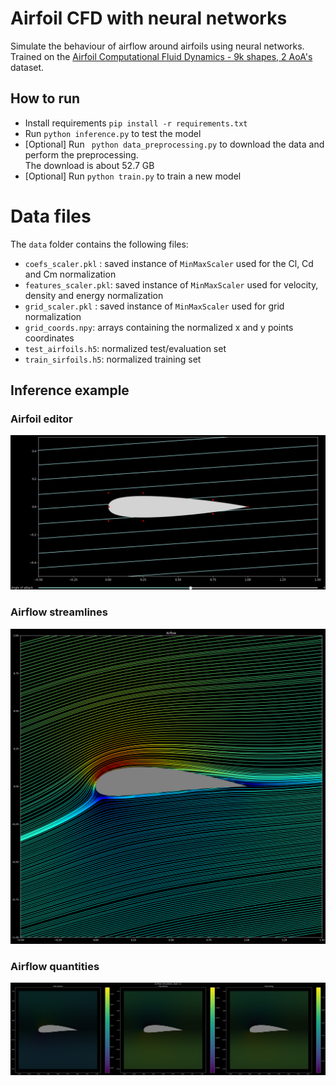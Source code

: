 # Airfoil CFD with neural networks 
Simulate the behaviour of airflow around airfoils using neural networks.<br>
Trained on the [Airfoil Computational Fluid Dynamics - 9k shapes, 2 AoA's ](https://catalog.data.gov/dataset/airfoil-computational-fluid-dynamics-9k-shapes-2-aoas) dataset.
## How to run

- Install requirements ``` pip install -r requirements.txt ```
- Run ``` python inference.py ``` to test the model
- [Optional] Run ``` python data_preprocessing.py``` to download the data and perform the preprocessing.<br>
The download is about 52.7 GB
- [Optional] Run ``` python train.py ``` to train a new model

# Data files
The ``` data ``` folder contains the following files:
- ``` coefs_scaler.pkl ``` : saved instance of ``` MinMaxScaler ``` used for the Cl, Cd and Cm normalization
- ``` features_scaler.pkl ```: saved instance of ``` MinMaxScaler ``` used for velocity, density and energy normalization
- ``` grid_scaler.pkl ``` : saved instance of ``` MinMaxScaler ``` used for grid normalization
- ``` grid_coords.npy ```: arrays containing the normalized x and y points coordinates
- ``` test_airfoils.h5 ```: normalized test/evaluation set
- ``` train_sirfoils.h5 ```: normalized training set

## Inference example

### Airfoil editor
![Farmers Market Finder - Animated gif demo](docs/Demo_Editing.gif)

### Airflow streamlines
![alt text](docs/Demo_Airflow.png)

### Airflow quantities
![alt text](/docs/Demo_Features.png)
